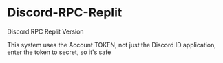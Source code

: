 # Discord-RPC-Replit
Discord RPC Replit Version

This system uses the Account TOKEN, not just the Discord ID application, enter the token to secret, so it's safe
